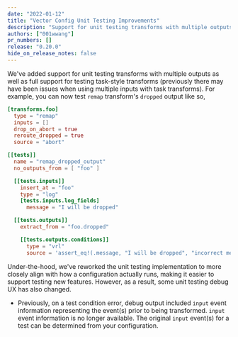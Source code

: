 ```yaml
---
date: "2022-01-12"
title: "Vector Config Unit Testing Improvements"
description: "Support for unit testing transforms with multiple outputs"
authors: ["001wwang"]
pr_numbers: []
release: "0.20.0"
hide_on_release_notes: false
---
```


We've added support for unit testing transforms with multiple outputs as well as
full support for testing task-style transforms (previously there may have been
issues when using multiple inputs with task transforms). For example, you can
now test `remap` transform's `dropped` output like so,

```toml
[transforms.foo]
  type = "remap"
  inputs = []
  drop_on_abort = true
  reroute_dropped = true
  source = "abort"

[[tests]]
  name = "remap_dropped_output"
  no_outputs_from = [ "foo" ]

  [[tests.inputs]]
    insert_at = "foo"
    type = "log"
    [tests.inputs.log_fields]
      message = "I will be dropped"

  [[tests.outputs]]
    extract_from = "foo.dropped"

    [[tests.outputs.conditions]]
      type = "vrl"
      source = 'assert_eq!(.message, "I will be dropped", "incorrect message")'
```

Under-the-hood, we've reworked the unit testing implementation to more closely
align with how a configuration actually runs, making it easier to support
testing new features. However, as a result, some unit testing debug UX has also
changed.

- Previously, on a test condition error, debug output included `input` event
  information representing the event(s) prior to being transformed. `input`
  event information is no longer available. The original `input` event(s) for a
  test can be determined from your configuration.
